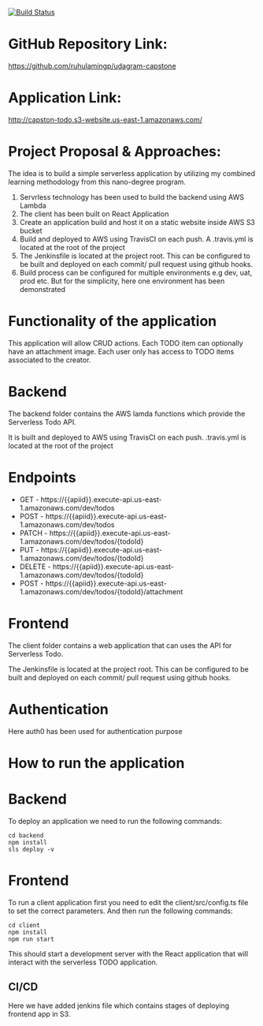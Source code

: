 
[![Build Status](https://travis-ci.com/ruhulamingp/udagram-capstone.svg?branch=master)](https://travis-ci.com/ruhulamingp/udagram-capstone)

# GitHub Repository Link:

https://github.com/ruhulamingp/udagram-capstone

# Application Link:

http://capston-todo.s3-website.us-east-1.amazonaws.com/

# Project Proposal & Approaches:

The idea is to build a simple serverless application by utilizing my combined learning methodology from this nano-degree program.

1. Servrless technology has been used to build the backend using AWS Lambda
2. The client has been built on React Application
3. Create an application build and host it on a static website inside AWS S3 bucket
4. Build and deployed to AWS using TravisCI on each push. A .travis.yml is located at the root of the project
5. The Jenkinsfile is located at the project root. This can be configured to be built and deployed on each commit/ pull request using github hooks.
6. Build process can be configured for multiple environments e.g dev, uat, prod etc. But for the simplicity, here one environment has been demonstrated

# Functionality of the application

This application will allow CRUD actions. Each TODO item can optionally have an attachment image. Each user only has access to TODO items associated to the creator.

# Backend

The backend folder contains the AWS lamda functions which provide the Serverless Todo API. 

It is built and deployed to AWS using TravisCI on each push. .travis.yml is located at the root of the project

# Endpoints

- GET - https://{{apiid}}.execute-api.us-east-1.amazonaws.com/dev/todos
- POST - https://{{apiid}}.execute-api.us-east-1.amazonaws.com/dev/todos
- PATCH - https://{{apiid}}.execute-api.us-east-1.amazonaws.com/dev/todos/{todoId}
- PUT - https://{{apiid}}.execute-api.us-east-1.amazonaws.com/dev/todos/{todoId}
- DELETE - https://{{apiid}}.execute-api.us-east-1.amazonaws.com/dev/todos/{todoId}
- POST - https://{{apiid}}.execute-api.us-east-1.amazonaws.com/dev/todos/{todoId}/attachment
	
# Frontend

The client folder contains a web application that can uses the API for Serverless Todo.

The Jenkinsfile is located at the project root. This can be configured to be built and deployed on each commit/ pull request using github hooks.

# Authentication

Here auth0 has been used for authentication purpose

# How to run the application

# Backend

To deploy an application we need to run the following commands:

```
cd backend
npm install
sls deploy -v
```

# Frontend

To run a client application first you need to edit the client/src/config.ts file to set the correct parameters. And then run the following commands:

```
cd client
npm install
npm run start
```

This should start a development server with the React application that will interact with the serverless TODO application.

## CI/CD

Here we have added jenkins file which contains stages of deploying frontend app in S3.
